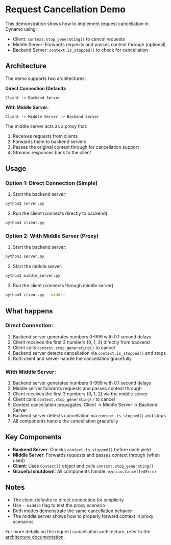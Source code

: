 # Request Cancellation Demo

This demonstration shows how to implement request cancellation in Dynamo using:
- Client: `context.stop_generating()` to cancel requests
- Middle Server: Forwards requests and passes context through (optional)
- Backend Server: `context.is_stopped()` to check for cancellation

## Architecture

The demo supports two architectures:

**Direct Connection (Default):**
```
Client -> Backend Server
```

**With Middle Server:**
```
Client -> Middle Server -> Backend Server
```

The middle server acts as a proxy that:
1. Receives requests from clients
2. Forwards them to backend servers
3. Passes the original context through for cancellation support
4. Streams responses back to the client

## Usage

### Option 1: Direct Connection (Simple)

1. Start the backend server:
```bash
python3 server.py
```

2. Run the client (connects directly to backend):
```bash
python3 client.py
```

### Option 2: With Middle Server (Proxy)

1. Start the backend server:
```bash
python3 server.py
```

2. Start the middle server:
```bash
python3 middle_server.py
```

3. Run the client (connects through middle server):
```bash
python3 client.py --middle
```

## What happens

### Direct Connection:
1. Backend server generates numbers 0-999 with 0.1 second delays
2. Client receives the first 3 numbers (0, 1, 2) directly from backend
3. Client calls `context.stop_generating()` to cancel
4. Backend server detects cancellation via `context.is_stopped()` and stops
5. Both client and server handle the cancellation gracefully

### With Middle Server:
1. Backend server generates numbers 0-999 with 0.1 second delays
2. Middle server forwards requests and passes context through
3. Client receives the first 3 numbers (0, 1, 2) via the middle server
4. Client calls `context.stop_generating()` to cancel
5. Context cancellation propagates: Client → Middle Server → Backend Server
6. Backend server detects cancellation via `context.is_stopped()` and stops
7. All components handle the cancellation gracefully

## Key Components

- **Backend Server**: Checks `context.is_stopped()` before each yield
- **Middle Server**: Forwards requests and passes context through (when used)
- **Client**: Uses `Context()` object and calls `context.stop_generating()`
- **Graceful shutdown**: All components handle `asyncio.CancelledError`

## Notes

- The client defaults to direct connection for simplicity
- Use `--middle` flag to test the proxy scenario
- Both modes demonstrate the same cancellation behavior
- The middle server shows how to properly forward context in proxy scenarios

For more details on the request cancellation architecture, refer to the [architecture documentation](../../docs/fault_tolerance/request_cancellation.md).

